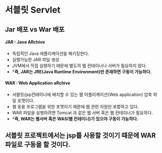 # 서블릿 Servlet

## Jar 배포 vs War 배포
#### JAR : Java ARchive
- 독립적인 Java 애플리케이션을 패키징한다.
- 실행가능한 JAR 파일 생성
- JVM에서 직접 실행하기 때문에 별도의 웹 컨테이너나 서버가 필요하지 않다.
- ***즉, JAR는 JRE(Java Runtime Environment)만 존재하면 구동이 가능하다.**
#### WAR : Web Application aRchive
- 서블릿/jsp컨테이너에 배치할 수 있는 웹 어플리케이션(Web application) 압축 파일 포맷이다.
- 웹 응용 프로그램을 위한 포맷이기 때문에 웹 관련 자원만 포함하고 있다.
- WAR 파일을 실행하려면 Tomcat 과 같은 웹 서버 혹은 웹 컨테이너가 필요하다.
- ***즉, WAR는 웹서버 혹은 WAS(웹 컨테이너)가 있으야 구동이 가능하다.**

## 서블릿 프로젝트에서는 jsp를 사용할 것이기 때문에 WAR 파일로 구동을 할 것이다.
